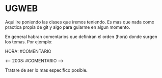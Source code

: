# UGWEB
<p>Aqui ire poniendo las clases que iremos teniendo.
Es mas que nada como practica propia de git y algo para guiarme en algun momento.</p>

<p>En general habran comentarios que definiran el orden (hora) donde surgen los temas. 
Por ejemplo:</p>
<p>    HORA:  #COMENTARIO</p>
<p><-- 2008: #COMENTARIO --></p>

<p>Tratare de ser lo mas especifico posible.</p>